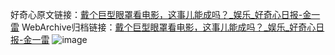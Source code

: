 好奇心原文链接：[戴个巨型眼罩看电影，这事儿能成吗？_娱乐_好奇心日报-金一雷](https://www.qdaily.com/articles/2597.html)
WebArchive归档链接：[戴个巨型眼罩看电影，这事儿能成吗？_娱乐_好奇心日报-金一雷](http://web.archive.org/web/20190623151233/https://www.qdaily.com/articles/2597.html)
![image](http://ww3.sinaimg.cn/large/007d5XDply1g3v6ejpomrj30u0352kjl)
